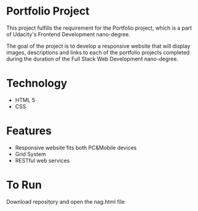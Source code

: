 # Portfolio Project
This project fulfills the requirement for the Portfolio project, which is 
a part of Udacity's Frontend Development nano-degree.

The goal of the project is to develop a responsive website that will display
images, descriptions and links to each of the portfolio projects completed 
during the duration of the Full Stack Web Development nano-degree.

# Technology
* HTML 5
* CSS

# Features
* Responsive website fits both PC&Mobile devices
* Grid System
* RESTful web  services

# To Run
  Download repository and open the nag.html file
